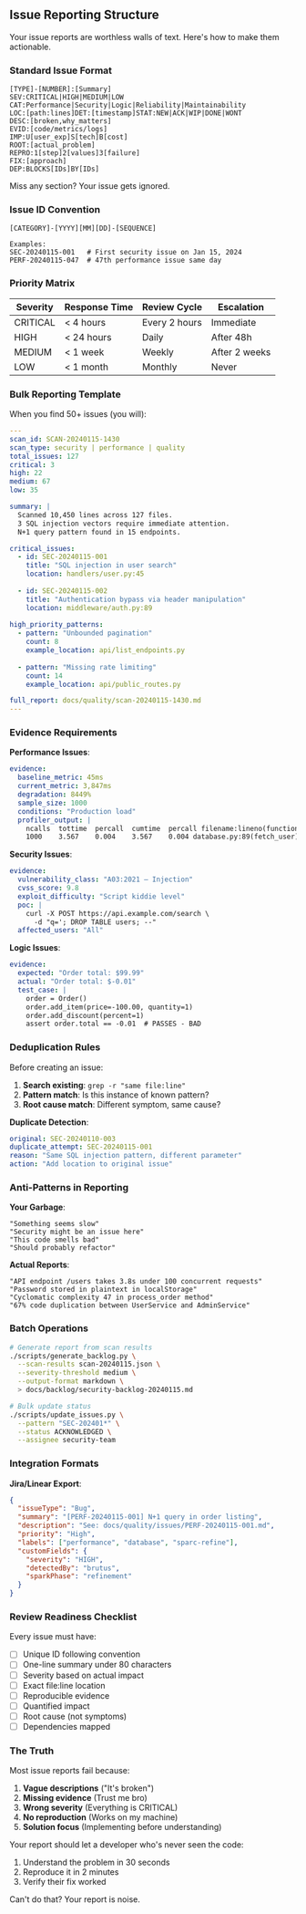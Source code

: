 ## Issue Reporting Structure

Your issue reports are worthless walls of text. Here's how to make them actionable.

### Standard Issue Format

```
[TYPE]-[NUMBER]:[Summary]
SEV:CRITICAL|HIGH|MEDIUM|LOW CAT:Performance|Security|Logic|Reliability|Maintainability
LOC:[path:lines]DET:[timestamp]STAT:NEW|ACK|WIP|DONE|WONT
DESC:[broken,why_matters]
EVID:[code/metrics/logs]
IMP:U[user_exp]S[tech]B[cost]
ROOT:[actual_problem]
REPRO:1[step]2[values]3[failure]
FIX:[approach]
DEP:BLOCKS[IDs]BY[IDs]
```

Miss any section? Your issue gets ignored.

### Issue ID Convention

```
[CATEGORY]-[YYYY][MM][DD]-[SEQUENCE]

Examples:
SEC-20240115-001   # First security issue on Jan 15, 2024
PERF-20240115-047  # 47th performance issue same day
```

### Priority Matrix

| Severity | Response Time | Review Cycle | Escalation |
|----------|---------------|--------------|------------|
| CRITICAL | < 4 hours | Every 2 hours | Immediate |
| HIGH | < 24 hours | Daily | After 48h |
| MEDIUM | < 1 week | Weekly | After 2 weeks |
| LOW | < 1 month | Monthly | Never |

### Bulk Reporting Template

When you find 50+ issues (you will):

```yaml
---
scan_id: SCAN-20240115-1430
scan_type: security | performance | quality
total_issues: 127
critical: 3
high: 22
medium: 67
low: 35

summary: |
  Scanned 10,450 lines across 127 files.
  3 SQL injection vectors require immediate attention.
  N+1 query pattern found in 15 endpoints.

critical_issues:
  - id: SEC-20240115-001
    title: "SQL injection in user search"
    location: handlers/user.py:45
    
  - id: SEC-20240115-002
    title: "Authentication bypass via header manipulation"
    location: middleware/auth.py:89
    
high_priority_patterns:
  - pattern: "Unbounded pagination"
    count: 8
    example_location: api/list_endpoints.py
    
  - pattern: "Missing rate limiting"
    count: 14
    example_location: api/public_routes.py

full_report: docs/quality/scan-20240115-1430.md
---
```

### Evidence Requirements

**Performance Issues**:
```yaml
evidence:
  baseline_metric: 45ms
  current_metric: 3,847ms
  degradation: 8449%
  sample_size: 1000
  conditions: "Production load"
  profiler_output: |
    ncalls  tottime  percall  cumtime  percall filename:lineno(function)
    1000    3.567    0.004    3.567    0.004 database.py:89(fetch_user)
```

**Security Issues**:
```yaml
evidence:
  vulnerability_class: "A03:2021 – Injection"
  cvss_score: 9.8
  exploit_difficulty: "Script kiddie level"
  poc: |
    curl -X POST https://api.example.com/search \
      -d "q='; DROP TABLE users; --"
  affected_users: "All"
```

**Logic Issues**:
```yaml
evidence:
  expected: "Order total: $99.99"
  actual: "Order total: $-0.01"
  test_case: |
    order = Order()
    order.add_item(price=-100.00, quantity=1)
    order.add_discount(percent=1)
    assert order.total == -0.01  # PASSES - BAD
```

### Deduplication Rules

Before creating an issue:

1. **Search existing**: `grep -r "same file:line"`
2. **Pattern match**: Is this instance of known pattern?
3. **Root cause match**: Different symptom, same cause?

**Duplicate Detection**:
```yaml
original: SEC-20240110-003
duplicate_attempt: SEC-20240115-001
reason: "Same SQL injection pattern, different parameter"
action: "Add location to original issue"
```

### Anti-Patterns in Reporting

**Your Garbage**:
```
"Something seems slow"
"Security might be an issue here"
"This code smells bad"
"Should probably refactor"
```

**Actual Reports**:
```
"API endpoint /users takes 3.8s under 100 concurrent requests"
"Password stored in plaintext in localStorage"
"Cyclomatic complexity 47 in process_order method"
"67% code duplication between UserService and AdminService"
```

### Batch Operations

```bash
# Generate report from scan results
./scripts/generate_backlog.py \
  --scan-results scan-20240115.json \
  --severity-threshold medium \
  --output-format markdown \
  > docs/backlog/security-backlog-20240115.md

# Bulk update status
./scripts/update_issues.py \
  --pattern "SEC-202401*" \
  --status ACKNOWLEDGED \
  --assignee security-team
```

### Integration Formats

**Jira/Linear Export**:
```json
{
  "issueType": "Bug",
  "summary": "[PERF-20240115-001] N+1 query in order listing",
  "description": "See: docs/quality/issues/PERF-20240115-001.md",
  "priority": "High",
  "labels": ["performance", "database", "sparc-refine"],
  "customFields": {
    "severity": "HIGH",
    "detectedBy": "brutus",
    "sparkPhase": "refinement"
  }
}
```

### Review Readiness Checklist

Every issue must have:
- [ ] Unique ID following convention
- [ ] One-line summary under 80 characters
- [ ] Severity based on actual impact
- [ ] Exact file:line location
- [ ] Reproducible evidence
- [ ] Quantified impact
- [ ] Root cause (not symptoms)
- [ ] Dependencies mapped

### The Truth

Most issue reports fail because:
1. **Vague descriptions** ("It's broken")
2. **Missing evidence** (Trust me bro)
3. **Wrong severity** (Everything is CRITICAL)
4. **No reproduction** (Works on my machine)
5. **Solution focus** (Implementing before understanding)

Your report should let a developer who's never seen the code:
1. Understand the problem in 30 seconds
2. Reproduce it in 2 minutes
3. Verify their fix worked

Can't do that? Your report is noise.
